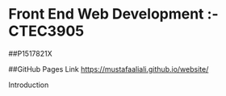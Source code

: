 # Front End Web Development :- CTEC3905

##P1517821X

##GitHub Pages Link https://mustafaaliali.github.io/website/

Introduction

